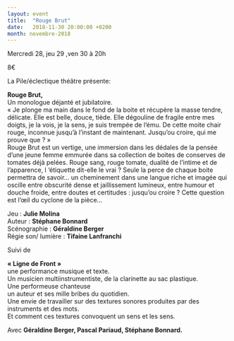 ```yaml
---
layout: event
title:  "Rouge Brut"
date:   2018-11-30 20:00:00 +0200
month: novembre-2018
---
```




Mercredi 28, jeu 29 ,ven 30 à 20h

8€

La Pile/éclectique théâtre présente:

**Rouge Brut,**  
Un monologue déjanté et jubilatoire.  
« Je plonge ma main dans le fond de la boite et récupère la masse tendre, délicate. Elle est belle, douce, tiède. Elle dégouline de fragile entre mes doigts, je la vois, je la sens, je suis trempée de l’ému. De cette moite chair rouge, inconnue jusqu’à l’instant de maintenant. Jusqu’ou croire, qui me prouve que ? »  
Rouge Brut est un vertige, une immersion dans les dédales de la pensée d’une jeune femme emmurée dans sa collection de boites de conserves de tomates déjà pelées. Rouge sang, rouge tomate, dualité de l’intime et de l’apparence, l ‘étiquette dit-elle le vrai ? Seule la perce de chaque boite permettra de savoir… un cheminement dans une langue riche et imagée qui oscille entre obscurité dense et jaillissement lumineux, entre humour et douche froide, entre doutes et certitudes : jusqu’ou croire ? Cette question est l’œil du cyclone de la pièce…

Jeu : **Julie Molina**  
Auteur : **Stéphane Bonnard**  
Scénographie : **Géraldine Berger**  
Régie son/ lumière : **Tifaine Lanfranchi**

Suivi de

**« Ligne de Front »**  
une performance musique et texte.  
Un musicien multiinstrumentiste, de la clarinette au sac plastique.  
Une performeuse chanteuse  
un auteur et ses mille bribes du quotidien.  
Une envie de travailler sur des textures sonores produites par des  
instruments et des mots.  
Et comment ces textures convoquent un sens et les sens.

Avec **Géraldine Berger, Pascal Pariaud, Stéphane Bonnard.**